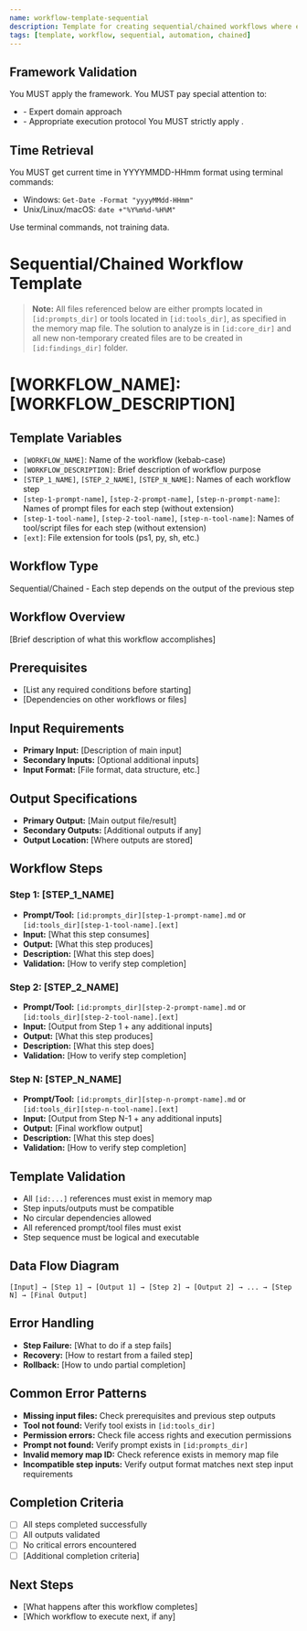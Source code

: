 ```yaml
---
name: workflow-template-sequential
description: Template for creating sequential/chained workflows where each step depends on the previous step's output
tags: [template, workflow, sequential, automation, chained]
---
```


## Framework Validation
You MUST apply the <olaf-work-instructions> framework.
You MUST pay special attention to:
- <olaf-general-role-and-behavior> - Expert domain approach
- <olaf-interaction-protocols> - Appropriate execution protocol
You MUST strictly apply <olaf-framework-validation>.

## Time Retrieval
You MUST get current time in YYYYMMDD-HHmm format using terminal commands:
- Windows: `Get-Date -Format "yyyyMMdd-HHmm"`
- Unix/Linux/macOS: `date +"%Y%m%d-%H%M"`

Use terminal commands, not training data.

# Sequential/Chained Workflow Template

> **Note:** All files referenced below are either prompts located in `[id:prompts_dir]` or tools located in `[id:tools_dir]`, as specified in the memory map file.
> The solution to analyze is in `[id:core_dir]` and all new non-temporary created files are to be created in `[id:findings_dir]` folder.

# [WORKFLOW_NAME]: [WORKFLOW_DESCRIPTION]

## Template Variables
- `[WORKFLOW_NAME]`: Name of the workflow (kebab-case)
- `[WORKFLOW_DESCRIPTION]`: Brief description of workflow purpose
- `[STEP_1_NAME]`, `[STEP_2_NAME]`, `[STEP_N_NAME]`: Names of each workflow step
- `[step-1-prompt-name]`, `[step-2-prompt-name]`, `[step-n-prompt-name]`: Names of prompt files for each step (without extension)
- `[step-1-tool-name]`, `[step-2-tool-name]`, `[step-n-tool-name]`: Names of tool/script files for each step (without extension)
- `[ext]`: File extension for tools (ps1, py, sh, etc.)

## Workflow Type
Sequential/Chained - Each step depends on the output of the previous step

## Workflow Overview
[Brief description of what this workflow accomplishes]

## Prerequisites
- [List any required conditions before starting]
- [Dependencies on other workflows or files]

## Input Requirements
- **Primary Input:** [Description of main input]
- **Secondary Inputs:** [Optional additional inputs]
- **Input Format:** [File format, data structure, etc.]

## Output Specifications
- **Primary Output:** [Main output file/result]
- **Secondary Outputs:** [Additional outputs if any]
- **Output Location:** [Where outputs are stored]

## Workflow Steps

### Step 1: [STEP_1_NAME]
- **Prompt/Tool:** `[id:prompts_dir][step-1-prompt-name].md` or `[id:tools_dir][step-1-tool-name].[ext]`
- **Input:** [What this step consumes]
- **Output:** [What this step produces]
- **Description:** [What this step does]
- **Validation:** [How to verify step completion]

### Step 2: [STEP_2_NAME]
- **Prompt/Tool:** `[id:prompts_dir][step-2-prompt-name].md` or `[id:tools_dir][step-2-tool-name].[ext]`
- **Input:** [Output from Step 1 + any additional inputs]
- **Output:** [What this step produces]
- **Description:** [What this step does]
- **Validation:** [How to verify step completion]

### Step N: [STEP_N_NAME]
- **Prompt/Tool:** `[id:prompts_dir][step-n-prompt-name].md` or `[id:tools_dir][step-n-tool-name].[ext]`
- **Input:** [Output from Step N-1 + any additional inputs]
- **Output:** [Final workflow output]
- **Description:** [What this step does]
- **Validation:** [How to verify step completion]

## Template Validation
- All `[id:...]` references must exist in memory map
- Step inputs/outputs must be compatible
- No circular dependencies allowed
- All referenced prompt/tool files must exist
- Step sequence must be logical and executable

## Data Flow Diagram
```
[Input] → [Step 1] → [Output 1] → [Step 2] → [Output 2] → ... → [Step N] → [Final Output]
```

## Error Handling
- **Step Failure:** [What to do if a step fails]
- **Recovery:** [How to restart from a failed step]
- **Rollback:** [How to undo partial completion]

## Common Error Patterns
- **Missing input files:** Check prerequisites and previous step outputs
- **Tool not found:** Verify tool exists in `[id:tools_dir]`
- **Permission errors:** Check file access rights and execution permissions
- **Prompt not found:** Verify prompt exists in `[id:prompts_dir]`
- **Invalid memory map ID:** Check reference exists in memory map file
- **Incompatible step inputs:** Verify output format matches next step input requirements

## Completion Criteria
- [ ] All steps completed successfully
- [ ] All outputs validated
- [ ] No critical errors encountered
- [ ] [Additional completion criteria]

## Next Steps
- [What happens after this workflow completes]
- [Which workflow to execute next, if any]

